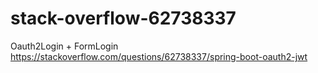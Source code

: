 # stack-overflow-62738337
Oauth2Login + FormLogin https://stackoverflow.com/questions/62738337/spring-boot-oauth2-jwt


